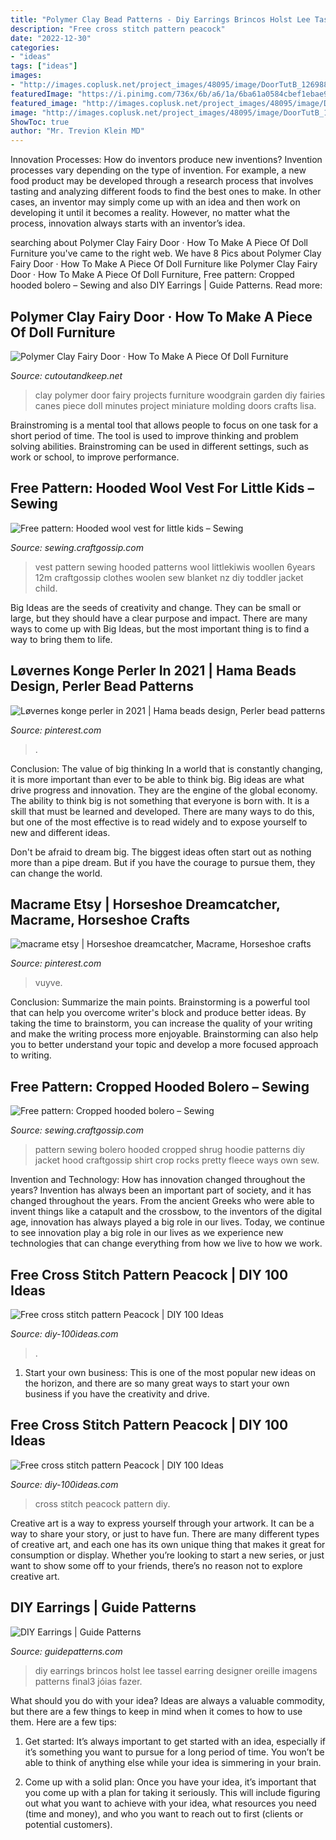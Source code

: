 ```yaml
---
title: "Polymer Clay Bead Patterns - Diy Earrings Brincos Holst Lee Tassel Earring Designer Oreille Imagens Patterns Final3 Jóias Fazer"
description: "Free cross stitch pattern peacock"
date: "2022-12-30"
categories:
- "ideas"
tags: ["ideas"]
images:
- "http://images.coplusk.net/project_images/48095/image/DoorTutB_1269889078.jpg"
featuredImage: "https://i.pinimg.com/736x/6b/a6/1a/6ba61a0584cbef1ebae9801ec5bae8b2.jpg"
featured_image: "http://images.coplusk.net/project_images/48095/image/DoorTutB_1269889078.jpg"
image: "http://images.coplusk.net/project_images/48095/image/DoorTutB_1269889078.jpg"
ShowToc: true
author: "Mr. Trevion Klein MD"
---
```



Innovation Processes: How do inventors produce new inventions?
Invention processes vary depending on the type of invention. For example, a new food product may be developed through a research process that involves tasting and analyzing different foods to find the best ones to make. In other cases, an inventor may simply come up with an idea and then work on developing it until it becomes a reality. However, no matter what the process, innovation always starts with an inventor’s idea.

	

		
searching about Polymer Clay Fairy Door · How To Make A Piece Of Doll Furniture you've came to the right web. We have 8 Pics about Polymer Clay Fairy Door · How To Make A Piece Of Doll Furniture like Polymer Clay Fairy Door · How To Make A Piece Of Doll Furniture, Free pattern: Cropped hooded bolero – Sewing and also DIY Earrings | Guide Patterns. Read more:
		
    
## Polymer Clay Fairy Door · How To Make A Piece Of Doll Furniture

<img loading=lazy src="http://images.coplusk.net/project_images/48095/image/DoorTutB_1269889078.jpg" onerror="this.onerror=null;this.src='https://tse4.mm.bing.net/th?id=OIP.0iDjvti0GyDxyzM_yZg_sgHaJ4&amp;pid=15.1';" alt="Polymer Clay Fairy Door · How To Make A Piece Of Doll Furniture">

_Source: cutoutandkeep.net_

>clay polymer door fairy projects furniture woodgrain garden diy fairies canes piece doll minutes project miniature molding doors crafts lisa. 

	

Brainstroming is a mental tool that allows people to focus on one task for a short period of time. The tool is used to improve thinking and problem solving abilities. Brainstroming can be used in different settings, such as work or school, to improve performance.

    
## Free Pattern: Hooded Wool Vest For Little Kids – Sewing

<img loading=lazy src="https://i1.wp.com/sewing.craftgossip.com/files/2016/12/B-Vest-4.jpg?fit=600%2C558" onerror="this.onerror=null;this.src='https://tse4.mm.bing.net/th?id=OIP.U6Cwf_pYmq9BxVaLIgiFVQHaG4&amp;pid=15.1';" alt="Free pattern: Hooded wool vest for little kids – Sewing">

_Source: sewing.craftgossip.com_

>vest pattern sewing hooded patterns wool littlekiwis woollen 6years 12m craftgossip clothes woolen sew blanket nz diy toddler jacket child. 

	

Big Ideas are the seeds of creativity and change. They can be small or large, but they should have a clear purpose and impact. There are many ways to come up with Big Ideas, but the most important thing is to find a way to bring them to life.

    
## Løvernes Konge Perler In 2021 | Hama Beads Design, Perler Bead Patterns

<img loading=lazy src="https://i.pinimg.com/736x/37/07/28/37072813972e03dc4962b8004cfa6707.jpg" onerror="this.onerror=null;this.src='https://tse3.mm.bing.net/th?id=OIP.k3cfCdx4zYxzY6CMpxzAIwHaFj&amp;pid=15.1';" alt="Løvernes konge perler in 2021 | Hama beads design, Perler bead patterns">

_Source: pinterest.com_

>. 

	

Conclusion: The value of big thinking
In a world that is constantly changing, it is more important than ever to be able to think big. Big ideas are what drive progress and innovation. They are the engine of the global economy.
The ability to think big is not something that everyone is born with. It is a skill that must be learned and developed. There are many ways to do this, but one of the most effective is to read widely and to expose yourself to new and different ideas.

Don't be afraid to dream big. The biggest ideas often start out as nothing more than a pipe dream. But if you have the courage to pursue them, they can change the world.

    
## Macrame Etsy | Horseshoe Dreamcatcher, Macrame, Horseshoe Crafts

<img loading=lazy src="https://i.pinimg.com/736x/6b/a6/1a/6ba61a0584cbef1ebae9801ec5bae8b2.jpg" onerror="this.onerror=null;this.src='https://tse1.mm.bing.net/th?id=OIP.GD0DGk0Q02VV6wVlRXNPRAHaNK&amp;pid=15.1';" alt="macrame etsy | Horseshoe dreamcatcher, Macrame, Horseshoe crafts">

_Source: pinterest.com_

>vuyve. 

	

Conclusion: Summarize the main points.
Brainstorming is a powerful tool that can help you overcome writer's block and produce better ideas. By taking the time to brainstorm, you can increase the quality of your writing and make the writing process more enjoyable. Brainstorming can also help you to better understand your topic and develop a more focused approach to writing.

    
## Free Pattern: Cropped Hooded Bolero – Sewing

<img loading=lazy src="http://i2.wp.com/sewing.craftgossip.com/files/2011/01/hoodedbolero.jpg?fit=204%2C363" onerror="this.onerror=null;this.src='https://tse4.mm.bing.net/th?id=OIP.x6xA0aDorRma6xn-GCA3xAAAAA&amp;pid=15.1';" alt="Free pattern: Cropped hooded bolero – Sewing">

_Source: sewing.craftgossip.com_

>pattern sewing bolero hooded cropped shrug hoodie patterns diy jacket hood craftgossip shirt crop rocks pretty fleece ways own sew. 

	

Invention and Technology: How has innovation changed throughout the years?
Invention has always been an important part of society, and it has changed throughout the years. From the ancient Greeks who were able to invent things like a catapult and the crossbow, to the inventors of the digital age, innovation has always played a big role in our lives. Today, we continue to see innovation play a big role in our lives as we experience new technologies that can change everything from how we live to how we work.

    
## Free Cross Stitch Pattern Peacock | DIY 100 Ideas

<img loading=lazy src="https://diy-100ideas.com/wp-content/uploads/2015/12/free-cross-stitch-pattern-peacock-4.jpg" onerror="this.onerror=null;this.src='https://tse1.mm.bing.net/th?id=OIP.Llms1pRsK8_bC55Cu8ri-gHaQi&amp;pid=15.1';" alt="Free cross stitch pattern Peacock | DIY 100 Ideas">

_Source: diy-100ideas.com_

>. 

	

1. Start your own business: This is one of the most popular new ideas on the horizon, and there are so many great ways to start your own business if you have the creativity and drive.

    
## Free Cross Stitch Pattern Peacock | DIY 100 Ideas

<img loading=lazy src="https://diy-100ideas.com/wp-content/uploads/2015/12/free-cross-stitch-pattern-peacock-11.jpg" onerror="this.onerror=null;this.src='https://tse1.mm.bing.net/th?id=OIP.34ek8Gvpd71kv9aFFD-bvQHaRT&amp;pid=15.1';" alt="Free cross stitch pattern Peacock | DIY 100 Ideas">

_Source: diy-100ideas.com_

>cross stitch peacock pattern diy. 

	

Creative art is a way to express yourself through your artwork. It can be a way to share your story, or just to have fun. There are many different types of creative art, and each one has its own unique thing that makes it great for consumption or display. Whether you’re looking to start a new series, or just want to show some off to your friends, there’s no reason not to explore creative art.

    
## DIY Earrings | Guide Patterns

<img loading=lazy src="http://www.guidepatterns.com/wp-content/uploads/2016/04/DIY-Earrings.jpg" onerror="this.onerror=null;this.src='https://tse1.mm.bing.net/th?id=OIP.Z8Lj--pK2lLcDZ7q7674JwHaFj&amp;pid=15.1';" alt="DIY Earrings | Guide Patterns">

_Source: guidepatterns.com_

>diy earrings brincos holst lee tassel earring designer oreille imagens patterns final3 jóias fazer. 

	

What should you do with your idea?
Ideas are always a valuable commodity, but there are a few things to keep in mind when it comes to how to use them. Here are a few tips: 
1. Get started: It’s always important to get started with an idea, especially if it’s something you want to pursue for a long period of time. You won’t be able to think of anything else while your idea is simmering in your brain.

2. Come up with a solid plan: Once you have your idea, it’s important that you come up with a plan for taking it seriously. This will include figuring out what you want to achieve with your idea, what resources you need (time and money), and who you want to reach out to first (clients or potential customers). 


